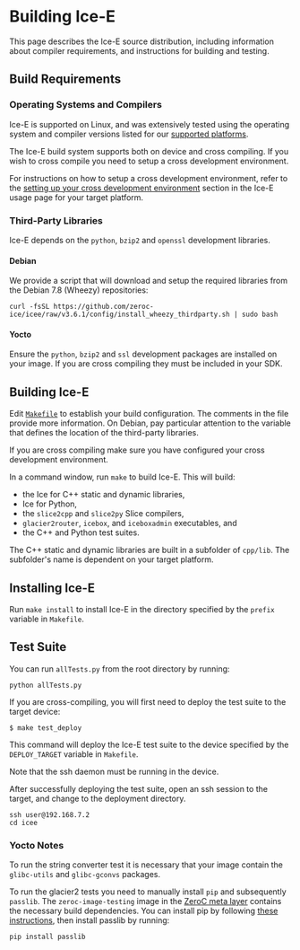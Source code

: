 # Building Ice-E

This page describes the Ice-E source distribution, including information
about compiler requirements, and instructions for building and testing.

## Build Requirements

### Operating Systems and Compilers

Ice-E is supported on Linux, and was extensively tested using the operating
system and compiler versions listed for our [supported platforms][1].

The Ice-E build system supports both on device and cross compiling. If you
wish to cross compile you need to setup a cross development environment.

For instructions on how to setup a cross development environment, refer to
the [setting up your cross development environment][2] section in the
Ice-E usage page for your target platform.

### Third-Party Libraries

Ice-E depends on the `python`, `bzip2` and `openssl` development libraries.

#### Debian

We provide a script that will download and setup the required libraries from
the Debian 7.8 (Wheezy) repositories:

    curl -fsSL https://github.com/zeroc-ice/icee/raw/v3.6.1/config/install_wheezy_thirdparty.sh | sudo bash

#### Yocto

Ensure the `python`, `bzip2` and `ssl` development packages are installed on your image.
If you are cross compiling they must be included in your SDK.

## Building Ice-E

Edit [`Makefile`](./Makefile) to establish your build configuration. The
comments in the file provide more information. On Debian, pay particular
attention to the variable that defines the location of the third-party
libraries.

If you are cross compiling make sure you have configured your cross
development environment.

In a command window, run `make` to build Ice-E. This will build:

- the Ice for C++ static and dynamic libraries,
- Ice for Python,
- the `slice2cpp` and `slice2py` Slice compilers,
- `glacier2router`, `icebox`, and `iceboxadmin` executables, and
- the C++ and Python test suites.

The C++ static and dynamic libraries are built in a subfolder of `cpp/lib`. The
subfolder's name is dependent on your target platform.

## Installing Ice-E

Run `make install` to install Ice-E in the directory specified by the `prefix`
variable in `Makefile`.

## Test Suite

You can run `allTests.py` from the root directory by running:

    python allTests.py

If you are cross-compiling, you will first need to deploy
the test suite to the target device:

    $ make test_deploy

This command will deploy the Ice-E test suite to the device specified by the
`DEPLOY_TARGET` variable in `Makefile`.

Note that the ssh daemon must be running in the device.

After successfully deploying the test suite, open an ssh session to the
target, and change to the deployment directory.

    ssh user@192.168.7.2
    cd icee


### Yocto Notes

To run the string converter test it is necessary that your image
contain the `glibc-utils` and `glibc-gconvs` packages.

To run the glacier2 tests you need to manually install `pip` and
subsequently `passlib`. The `zeroc-image-testing` image in the [ZeroC meta layer][3]
contains the necessary build dependencies. You can install pip by following [these instructions][4],
then install passlib by running:

    pip install passlib

[1]: https://doc.zeroc.com/display/Ice36/Supported+Platforms+for+Ice-E+3.6.1
[2]: https://doc.zeroc.com/display/Ice36/Ice-E+Release+Notes
[3]: https://github.com/zeroc-ice/meta-zeroc
[4]: https://pip.pypa.io/en/latest/installing.html
